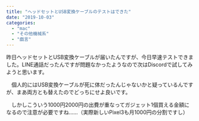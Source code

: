 ```yaml
---
title: "ヘッドセットとUSB変換ケーブルのテストはできた"
date: "2019-10-03"
categories: 
  - "mac"
  - "その他機械系"
  - "戯言"
---
```


昨日ヘッドセットとUSB変換ケーブルが届いたんですが、今日早速テストできました。LINE通話だったんですが問題なかったようなので次はDiscordで試してみようと思います。

　個人的にはUSB変換ケーブルが死に体だったんじゃないかと疑っているんですが、まあ両方とも替えたのでどっちにせよ良いです。

　しかしこういう1000円2000円の出費が重なってガジェット1個買える金額になるので注意が必要ですね……（実際新しいPixel3も月1000円の分割ですし）
